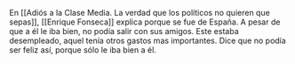 En [[Adiós a la Clase Media. La verdad que los políticos no quieren que sepas]], [[Enrique Fonseca]] explica porque se fue de España. A pesar de que a él le iba bien, no podía salir con sus amigos. Este estaba desempleado, aquel tenía otros gastos mas importantes. Dice que no podía ser feliz así, porque sólo le iba bien a él.